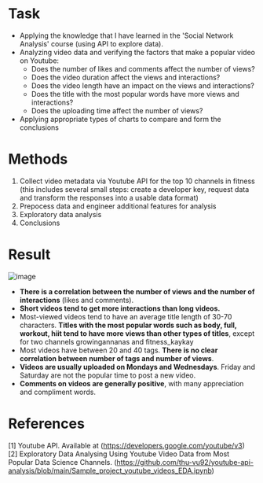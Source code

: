 # Task
- Applying the knowledge that I have learned in the 'Social Network Analysis' course (using API to explore data).
- Analyzing video data and verifying the factors that make a popular video on Youtube:
   - Does the number of likes and comments affect the number of views? 
   - Does the video duration affect the views and interactions?
   - Does the video length have an impact on the views and interactions?
   - Does the title with the most popular words have more views and interactions?
   - Does the uploading time affect the number of views?
- Applying appropriate types of charts to compare and form the conclusions

# Methods
1. Collect video metadata via Youtube API for the top 10 channels in fitness  (this includes several small steps: create a developer key, request data and transform the responses into a usable data format)
2. Prepocess data and engineer additional features for analysis
3. Exploratory data analysis
4. Conclusions

# Result
![image](https://github.com/han-nguyen97/youtubeapi/assets/83593831/7d34c197-bf35-43ea-9397-1907fdc0ff46) 
<br/>

- **There is a correlation between the number of views and the number of interactions** (likes and comments).
- **Short videos tend to get more interactions than long videos.**
- Most-viewed videos tend to have an average title length of 30-70 characters. **Titles with the most popular words such as **body, full, workout, hiit** tend to have more views than other types of titles**, except for two channels growingannanas and fitness_kaykay
- Most videos have between 20 and 40 tags. **There is no clear correlation between number of tags and number of views**.
- **Videos are usually uploaded on Mondays and Wednesdays**. Friday and Saturday are not the popular time to post a new video.
- **Comments on videos are generally positive**, with many appreciation and compliment words.

# References
[1] Youtube API. Available at (https://developers.google.com/youtube/v3) <br/>
[2] Exploratory Data Analysing Using Youtube Video Data from Most Popular Data Science Channels. (https://github.com/thu-vu92/youtube-api-analysis/blob/main/Sample_project_youtube_videos_EDA.ipynb)
